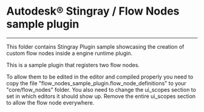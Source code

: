 # Autodesk® Stingray / Flow Nodes sample plugin
---

This folder contains Stingray Plugin sample showcasing the creation of custom flow nodes inside a engine runtime plugin.

This is a sample plugin that registers two flow nodes.

To allow them to be edited in the editor and compiled properly you need to copy the file "flow_nodes_sample_plugin.flow_node_definitions" to your "core/flow_nodes" folder. You also need to change the ui_scopes section to set in which editors it should show up. Remove the entire ui_scopes section to allow the flow node everywhere.
